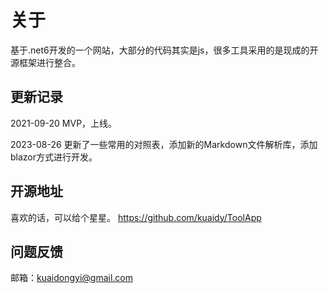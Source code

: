 # 关于
基于.net6开发的一个网站，大部分的代码其实是js，很多工具采用的是现成的开源框架进行整合。

## 更新记录
2021-09-20 MVP，上线。

2023-08-26 更新了一些常用的对照表，添加新的Markdown文件解析库，添加blazor方式进行开发。

## 开源地址
喜欢的话，可以给个星星。
https://github.com/kuaidy/ToolApp

## 问题反馈
邮箱：kuaidongyi@gmail.com